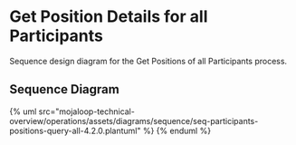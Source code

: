 # Get Position Details for all Participants

Sequence design diagram for the Get Positions of all Participants process.

## Sequence Diagram

{% uml src="mojaloop-technical-overview/operations/assets/diagrams/sequence/seq-participants-positions-query-all-4.2.0.plantuml" %}
{% enduml %}